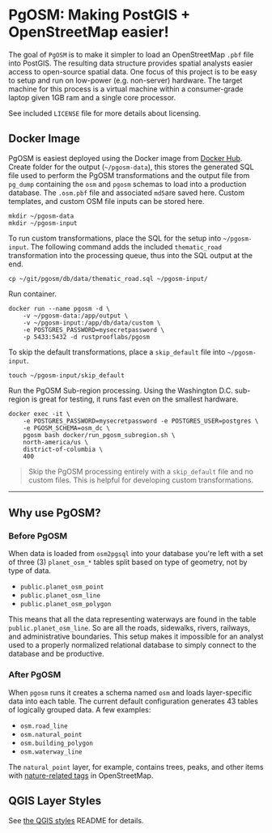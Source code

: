 # PgOSM:  Making PostGIS + OpenStreetMap easier!

The goal of `PgOSM` is to make it simpler to load an OpenStreetMap `.pbf` file into PostGIS. The resulting data structure provides spatial analysts easier access to open-source spatial data.  One focus of this project is to be easy to setup and run on low-power (e.g. non-server) hardware.  The target machine for this process is a virtual machine within a consumer-grade laptop given 1GB ram and a single core processor.

See included `LICENSE` file for more details about licensing.



## Docker Image


PgOSM is easiest deployed using the Docker image from [Docker Hub](https://hub.docker.com/r/rustprooflabs/pgosm).  Create folder for the output (``~/pgosm-data``),
this stores the generated SQL file used to perform the PgOSM transformations and the
output file from ``pg_dump`` containing the ``osm`` and ``pgosm`` schemas to load into a production database.
The ``.osm.pbf`` file and associated ``md5``are saved here.  Custom templates, and custom OSM file inputs can be stored here.


```
mkdir ~/pgosm-data
mkdir ~/pgosm-input
```

To run custom transformations, place the SQL for the 
setup into `~/pgosm-input`. The following command adds the included `thematic_road` 
transformation into the processing queue, thus into the 
SQL output at the end.

```
cp ~/git/pgosm/db/data/thematic_road.sql ~/pgosm-input/
```

Run container.

```
docker run --name pgosm -d \
    -v ~/pgosm-data:/app/output \
    -v ~/pgosm-input:/app/db/data/custom \
    -e POSTGRES_PASSWORD=mysecretpassword \
    -p 5433:5432 -d rustprooflabs/pgosm
```


To skip the default transformations, place a `skip_default` file into `~/pgosm-input`.

```
touch ~/pgosm-input/skip_default
```

Run the PgOSM Sub-region processing.  Using the Washington D.C. sub-region is great
for testing, it runs fast even on the smallest hardware.

```
docker exec -it \
    -e POSTGRES_PASSWORD=mysecretpassword -e POSTGRES_USER=postgres \
    -e PGOSM_SCHEMA=osm_dc \
    pgosm bash docker/run_pgosm_subregion.sh \
    north-america/us \
    district-of-columbia \
    400
```

> Skip the PgOSM processing entirely with a `skip_default` file and no custom files.  This is helpful for developing custom transformations.


----

## Why use PgOSM?

### Before PgOSM

When data is loaded from `osm2pgsql` into your database you're left with a set of three (3) `planet_osm_*` tables split based on type of geometry, not by type of data.

* `public.planet_osm_point`
* `public.planet_osm_line`
* `public.planet_osm_polygon`

This means that all the data representing waterways are found in the table `public.planet_osm_line`.  So are all the roads, sidewalks, rivers, railways, and administrative boundaries. This setup makes it impossible for an analyst used to a properly normalized relational database to simply connect to the database and be productive.

### After PgOSM

When `pgosm` runs it creates a schema named `osm` and loads layer-specific data into each table.  The current default configuration generates 43 tables of logically grouped data.  A few examples:

* `osm.road_line`
* `osm.natural_point`
* `osm.building_polygon`
* `osm.waterway_line`

The `natural_point` layer, for example, contains trees, peaks, and other items with [nature-related tags](https://wiki.openstreetmap.org/wiki/Key:natural) in OpenStreetMap.


## QGIS Layer Styles

See [the QGIS styles](./db/style/README.md) README for details.

